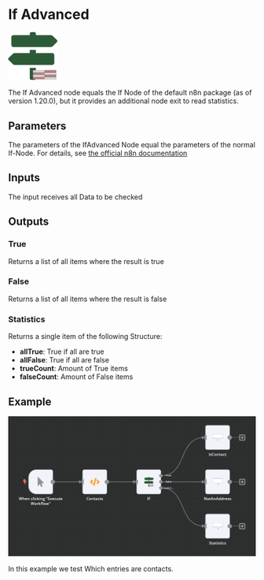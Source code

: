 # If Advanced
<img src="./data/logos/Ifadvanced.svg" alt="image" width="100" height="auto">

The If Advanced node equals the If Node of the default n8n package (as of version 1.20.0), but it provides an additional node exit to read statistics.

## Parameters

The parameters of the IfAdvanced Node equal the parameters of the normal If-Node. For details, see [the official n8n documentation](https://docs.n8n.io/integrations/builtin/core-nodes/n8n-nodes-base.if/)

## Inputs

The input receives all Data to be checked

## Outputs 

### True

Returns a list of all items where the result is true

### False

Returns a list of all items where the result is false

### Statistics

Returns a single item of the following Structure:

* **allTrue**: True if all are true
* **allFalse**: True if all are false
* **trueCount**: Amount of True items
* **falseCount**: Amount of False items


## Example

![Example](./data/examples/if-advanced.png)

In this example we test Which entries are contacts.
